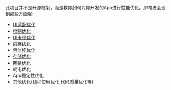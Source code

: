 此项目并不是开源框架，而是教你如何对你开发的App进行性能优化。那笔者会谈到那些方面呢:

- [UI适配优化](https://github.com/Ellen2018/AndroidOp/blob/master/pmsp.md)
- [绘制优化](https://github.com/Ellen2018/AndroidOp/blob/master/hzyh.md)
- [UI卡顿优化](https://github.com/Ellen2018/AndroidOp/blob/master/uikd.md)
- [内存优化](https://github.com/Ellen2018/AndroidOp/blob/master/ncyh.md)
- [包体积优化](https://github.com/Ellen2018/AndroidOp/blob/master/apk_ss.md)
- [存储优化](https://github.com/Ellen2018/AndroidOp/blob/master/ccyh.md)
- [网络优化](https://github.com/Ellen2018/AndroidOp/blob/master/wlyh.md)
- 耗电优化
- App稳定性优化
- 其他优化(线程使用优化,代码质量优化等)
